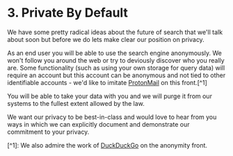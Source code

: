 # 3. Private By Default

We have some pretty radical ideas about the future of search that we'll talk about soon but before we do lets make clear our position on privacy.

As an end user you will be able to use the search engine anonymously. We won't follow you around the web or try to deviously discover who you really are. Some functionality \(such as using your own storage for query data\) will require an account but this account can be anonymous and not tied to other identifiable accounts - we'd like to imitate [ProtonMail](https://protonmail.com/) on this front.\[^1\]

You will be able to take your data with you and we will purge it from our systems to the fullest extent allowed by the law.

We want our privacy to be best-in-class and would love to hear from you ways in which we can explicitly document and demonstrate our commitment to your privacy.

\[^1\]: We also admire the work of [DuckDuckGo](https://duckduckgo.com/) on the anonymity front.

